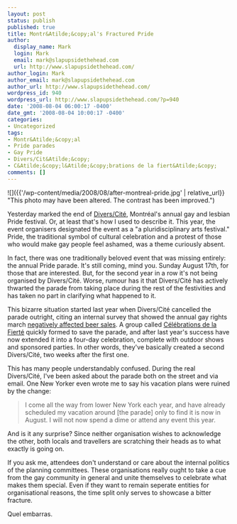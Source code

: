 ```yaml
---
layout: post
status: publish
published: true
title: Montr&Atilde;&copy;al's Fractured Pride
author:
  display_name: Mark
  login: Mark
  email: mark@slapupsidethehead.com
  url: http://www.slapupsidethehead.com/
author_login: Mark
author_email: mark@slapupsidethehead.com
author_url: http://www.slapupsidethehead.com/
wordpress_id: 940
wordpress_url: http://www.slapupsidethehead.com/?p=940
date: '2008-08-04 06:00:17 -0400'
date_gmt: '2008-08-04 10:00:17 -0400'
categories:
- Uncategorized
tags:
- Montr&Atilde;&copy;al
- Pride parades
- Gay Pride
- Divers/Cit&Atilde;&copy;
- C&Atilde;&copy;l&Atilde;&copy;brations de la fiert&Atilde;&copy;
comments: []
---
```

![]({{'/wp-content/media/2008/08/after-montreal-pride.jpg' | relative_url}} "This photo may have been altered. The contrast has been improved.")

Yesterday marked the end of [Divers/Cité](http://www.diverscite.org/2008/anglais/index.htm "It's a pun. Get it?"), Montréal's annual gay and lesbian Pride festival. Or, at least that's how I used to describe it. This year, the event organisers designated the event as a "a pluridisciplinary arts festival." Pride, the traditional symbol of cultural celebration and a protest of those who would make gay people feel ashamed, was a theme curiously absent.

In fact, there was one traditionally beloved event that was missing entirely: the annual Pride parade. It's still coming, mind you. Sunday August 17th, for those that are interested. But, for the second year in a row it's not being organised by Divers/Cité. Worse, rumour has it that Divers/Cité has actively thwarted the parade from taking place during the rest of the festivities and has taken no part in clarifying what happened to it.

This bizarre situation started last year when Divers/Cité cancelled the parade outright, citing an internal survey that showed the annual gay rights march [negatively affected beer sales](http://www.slapupsidethehead.com/2007/06/montreals-pride-parade/ "Rights are less important than beer, I guess."). A group called [Célébrations de la Fierté](http://www.fiertemontrealpride.com/home.htm "That's Pride Celebrations") quickly formed to save the parade, and after last year's success have now extended it into a four-day celebration, complete with outdoor shows and sponsored parties. In other words, they've basically created a second Divers/Cité, two weeks after the first one.

This has many people understandably confused. During the real Divers/Cité, I've been asked about the parade both on the street and via email. One New Yorker even wrote me to say his vacation plans were ruined by the change:

> I come all the way from lower New York each year, and have already scheduled my vacation around [the parade] only to find it is now in August.  I will not now spend a dime or attend any event this year.

And is it any surprise? Since neither organisation wishes to acknowledge the other, both locals and travellers are scratching their heads as to what exactly is going on.

If you ask me, attendees don't understand or care about the internal politics of the planning committees. These organisations really ought to take a cue from the gay community in general and unite themselves to celebrate what makes them special. Even if they want to remain seperate entities for organisational reasons, the time split only serves to showcase a bitter fracture.

Quel embarras.

